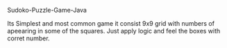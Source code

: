 Sudoko-Puzzle-Game-Java

Its Simplest and most common game it consist 9x9 grid with numbers of apeearing in some of the squares. Just apply logic and feel the boxes with corret number.
